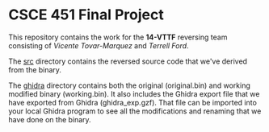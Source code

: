 # CSCE 451 Final Project

This repository contains the work for the **14-VTTF** reversing team consisting of *Vicente Tovar-Marquez* and *Terrell Ford*.

The [src](./src) directory contains the reversed source code that we've derived from the binary.

The [ghidra](./ghidra) directory contains both the original (original.bin) and working modified binary (working.bin). It also includes the Ghidra export file that we have exported from Ghidra (ghidra_exp.gzf). That file can be imported into your local Ghidra program to see all the modifications and renaming that we have done on the binary.
